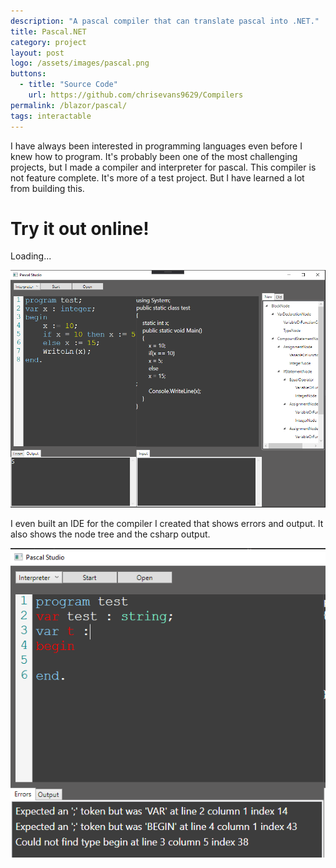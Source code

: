 ```yaml
---
description: "A pascal compiler that can translate pascal into .NET."
title: Pascal.NET
category: project
layout: post
logo: /assets/images/pascal.png
buttons:
  - title: "Source Code"
    url: https://github.com/chrisevans9629/Compilers
permalink: /blazor/pascal/
tags: interactable
---
```



I have always been interested in programming languages even before I knew how to program.  It's probably been one of the most challenging projects, but I made a compiler and interpreter for pascal.  This compiler is not feature complete.  It's more of a test project.  But I have learned a lot from building this.

# Try it out online!
<link href="css/app.css" rel="stylesheet" />
<script src="ace/ace.js"></script>
<app>Loading...</app>
<script src="_framework/blazor.webassembly.js"></script>
<script src="index.js"></script>


![pascal ide](/assets/images/pascal.png)

I even built an IDE for the compiler I created that shows errors and output.  It also shows the node tree and the csharp output.

![pascal errors](/assets/images/pascalerror.png)
